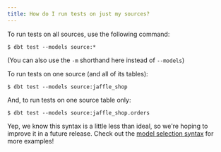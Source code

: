 ```yaml
---
title: How do I run tests on just my sources?
---
```


To run tests on all sources, use the following command:

```
$ dbt test --models source:*
```
(You can also use the `-m` shorthand here instead of `--models`)

To run tests on one source (and all of its tables):

```
$ dbt test --models source:jaffle_shop
```

And, to run tests on one source table only:

```
$ dbt test --models source:jaffle_shop.orders
```

Yep, we know this syntax is a little less than ideal, so we're hoping to improve it in a future release. Check out the [model selection syntax](model-selection-syntax) for more examples!
